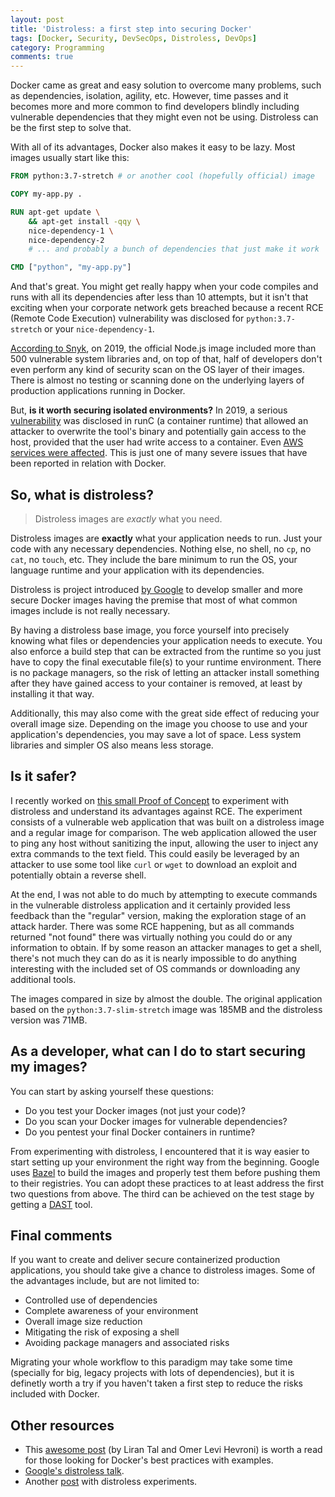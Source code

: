 ```yaml
---
layout: post
title: 'Distroless: a first step into securing Docker'
tags: [Docker, Security, DevSecOps, Distroless, DevOps]
category: Programming
comments: true
---
```


Docker came as great and easy solution to overcome many problems, such as dependencies, isolation, agility, etc. However, time passes and it becomes more and more common to find developers blindly including vulnerable dependencies that they might even not be using. Distroless can be the first step to solve that.

With all of its advantages, Docker also makes it easy to be lazy. Most images usually start like this:
```Dockerfile
FROM python:3.7-stretch # or another cool (hopefully official) image

COPY my-app.py .

RUN apt-get update \
    && apt-get install -qqy \
    nice-dependency-1 \
    nice-dependency-2 
    # ... and probably a bunch of dependencies that just make it work

CMD ["python", "my-app.py"]
```

And that's great. You might get really happy when your code compiles and runs with all its dependencies after less than 10 attempts, but it isn't that exciting when your corporate network gets breached because a recent RCE (Remote Code Execution) vulnerability was disclosed for `python:3.7-stretch` or your `nice-dependency-1`.

[According to Snyk](https://snyk.io/blog/the-top-two-most-popular-docker-base-images-each-have-over-500-vulnerabilities/), on 2019, the official Node.js image included more than 500 vulnerable system libraries and, on top of that, half of developers don't even perform any kind of security scan on the OS layer of their images. There is almost no testing or scanning done on the underlying layers of production applications running in Docker.

But, **is it worth securing isolated environments?** In 2019, a serious [vulnerability](https://cve.mitre.org/cgi-bin/cvename.cgi?name=CVE-2019-5736) was disclosed in runC (a container runtime) that allowed an attacker to overwrite the tool's binary and potentially gain access to the host, provided that the user had write access to a container. Even [AWS services were affected](https://aws.amazon.com/security/security-bulletins/AWS-2019-002/). This is just one of many severe issues that have been reported in relation with Docker.

## So, what is distroless?
> Distroless images are *exactly* what you need.

Distroless images are **exactly** what your application needs to run. Just your code with any necessary dependencies. Nothing else, no shell, no `cp`, no `cat`, no `touch`, etc. They include the bare minimum to run the OS, your language runtime and your application with its dependencies.

Distroless is project introduced [by Google](https://github.com/GoogleContainerTools/distroless) to develop smaller and more secure Docker images having the premise that most of what common images include is not really necessary.

By having a distroless base image, you force yourself into precisely knowing what files or dependencies your application needs to execute. You also enforce a build step that can be extracted from the runtime so you just have to copy the final executable file(s) to your runtime environment. There is no package managers, so the risk of letting an attacker install something after they have gained access to your container is removed, at least by installing it that way.

Additionally, this may also come with the great side effect of reducing your overall image size. Depending on the image you choose to use and your application's dependencies, you may save a lot of space. Less system libraries and simpler OS also means less storage.

## Is it safer?
I recently worked on [this small Proof of Concept](https://github.com/erickduran/docker-distroless-poc) to experiment with distroless and understand its advantages against RCE. The experiment consists of a vulnerable web application that was built on a distroless image and a regular image for comparison. The web application allowed the user to ping any host without sanitizing the input, allowing the user to inject any extra commands to the text field. This could easily be leveraged by an attacker to use some tool like `curl` or `wget` to download an exploit and potentially obtain a reverse shell. 

At the end, I was not able to do much by attempting to execute commands in the vulnerable distroless application and it certainly provided less feedback than the "regular" version, making the exploration stage of an attack harder. There was some RCE happening, but as all commands returned "not found" there was virtually nothing you could do or any information to obtain. If by some reason an attacker manages to get a shell, there's not much they can do as it is nearly impossible to do anything interesting with the included set of OS commands or downloading any additional tools.

The images compared in size by almost the double. The original application based on the `python:3.7-slim-stretch` image was 185MB and the distroless version was 71MB. 

## As a developer, what can I do to start securing my images?
You can start by asking yourself these questions:
- Do you test your Docker images (not just your code)?
- Do you scan your Docker images for vulnerable dependencies?
- Do you pentest your final Docker containers in runtime?

From experimenting with distroless, I encountered that it is way easier to start setting up your environment the right way from the beginning. Google uses [Bazel](https://bazel.build/) to build the images and properly test them before pushing them to their registries. You can adopt these practices to at least address the first two questions from above. The third can be achieved on the test stage by getting a [DAST](https://en.wikipedia.org/wiki/Dynamic_application_security_testing) tool.

## Final comments
If you want to create and deliver secure containerized production applications, you should take give a chance to distroless images. Some of the advantages include, but are not limited to:
- Controlled use of dependencies
- Complete awareness of your environment
- Overall image size reduction
- Mitigating the risk of exposing a shell
- Avoiding package managers and associated risks

Migrating your whole workflow to this paradigm may take some time (specially for big, legacy projects with lots of dependencies), but it is definetly worth a try if you haven't taken a first step to reduce the risks included with Docker.

## Other resources

- This [awesome post](https://snyk.io/blog/10-docker-image-security-best-practices/) (by Liran Tal and Omer Levi Hevroni) is worth a read for those looking for Docker's best practices with examples.
- [Google's distroless talk](https://www.youtube.com/watch?v=lviLZFciDv4).
- Another [post](https://www.abhaybhargav.com/stories-of-my-experiments-with-distroless-containers/) with distroless experiments.

